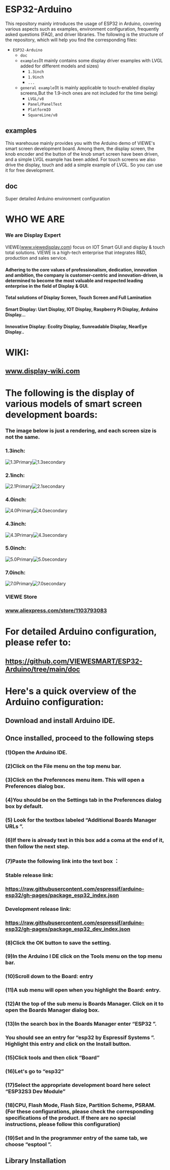 # ESP32-Arduino
This repository mainly introduces the usage of ESP32 in Arduino, covering various aspects such as examples, environment configuration, frequently asked questions (FAQ), and driver libraries. The following is the structure of the repository, which will help you find the corresponding files:
* `ESP32-Arduino`
  * `doc`
  * `examples`(It mainly contains some display driver examples with LVGL added for different models and sizes)
    * `1.3inch`
    * `1.9inch`
    * `...` 
  * `general example`(It is mainly applicable to touch-enabled display screens,But the 1.9-inch ones are not included for the time being)
    * `LVGL/v8`
    * `Panel/PanelTest`
    * `PlatformIO`
    * `SquareLine/v8`
## examples
 This warehouse mainly provides you with the Arduino demo of VIEWE's smart screen development board. Among them, the display screen, the knob encoder and the button of the knob smart screen have been driven, and a simple LVGL example has been added. For touch screens we also drive the display, touch and add a simple example of LVGL. So you can use it for free development.
 ## doc
Super detailed Arduino environment configuration

# WHO WE ARE
### We are Display Expert
  ####
 VIEWE(www.viewedisplay.com) focus on IOT Smart GUI and display & touch total solutions. VIEWE is a high-tech enterprise that integrates R&D, production and sales service.
 ####   Adhering to the core values of professionalism, dedication, innovation and ambition, the company is customer-centric and innovation-driven, is determined to become the most valuable and respected leading enterprise in the field of Display & GUI.

#### Total solutions of Display Screen, Touch Screen and Full Lamination
#### Smart Display: Uart Display, IOT Display, Raspberry Pi Display, Arduino Display…
#### Innovative Display: Ecolity Display, Sunreadable Display, NearEye Display..

# WIKI:
## www.display-wiki.com

 # The following is the display of various models of smart screen development boards:
  ### The image below is just a rendering, and each screen size is not the same.
 ###          1.3inch:
![1.3Primary](https://github.com/VIEWESMART/image/blob/main/1.3inch_Primary.png)![1.3secondary](https://github.com/VIEWESMART/image/blob/main/1.3inch_Secondary.png)
 
###           2.1inch:
![2.1Primary](https://github.com/VIEWESMART/image/blob/main/2.1inch_Primary.png)![2.1secondary](https://github.com/VIEWESMART/image/blob/main/2.1inch_Secondary.png)

###          4.0inch:
![4.0Primary](https://github.com/VIEWESMART/image/blob/main/4.0inch_P.png)![4.0secondary](https://github.com/VIEWESMART/image/blob/main/4.0inch_S.png)

###          4.3inch:
![4.3Primary](https://github.com/VIEWESMART/image/blob/main/4.3inch_P.png)![4.3secondary](https://github.com/VIEWESMART/image/blob/main/4.3inch_S.png)
 
###           5.0inch:
![5.0Primary](https://github.com/VIEWESMART/image/blob/main/5.0inch_P.png)![5.0secondary](https://github.com/VIEWESMART/image/blob/main/5.0inch_S.png)

###          7.0inch:
![7.0Primary](https://github.com/VIEWESMART/image/blob/main/7.0inch_P.png)![7.0secondary](https://github.com/VIEWESMART/image/blob/main/7.0inch_S.png)

### VIEWE Store
### www.aliexpress.com/store/1103793083
# For detailed Arduino configuration, please refer to:
## https://github.com/VIEWESMART/ESP32-Arduino/tree/main/doc


# Here's a quick overview of the Arduino configuration:
## Download and install Arduino IDE.
## Once installed, proceed to the following steps
### (1)Open the Arduino IDE.
### (2)Click on the File menu on the top menu bar.
### (3)Click on the Preferences menu item. This will open a Preferences dialog box.
### (4)You should be on the Settings tab in the Preferences dialog box by default.
### (5) Look for the textbox labeled “Additional Boards Manager URLs ”.
### (6)If there is already text in this box add a coma at the end of it, then follow the next step.
### (7)Paste the following link into the text box  ： 
### Stable release link:
### https://raw.githubusercontent.com/espressif/arduino-esp32/gh-pages/package_esp32_index.json 
### Development release link:
### https://raw.githubusercontent.com/espressif/arduino-esp32/gh-pages/package_esp32_dev_index.json 
### (8)Click the OK button to save the setting.
### (9)In the Arduino I DE click on the Tools menu on the top menu bar.
### (10)Scroll down to the Board: entry
### (11)A sub menu will open when you highlight the Board: entry.
### (12)At the top of the sub menu is Boards Manager. Click on it to open the Boards Manager dialog box.
### (13)In the search box in the Boards Manager enter “ESP32 ”.
### You should see an entry for “esp32 by Espressif Systems ”. Highlight this entry and click on the Install button.
### (15)Click tools and then click “Board”
### (16)Let's go to “esp32”
### (17)Select the appropriate development board here select “ESP32S3 Dev Module”
### (18)CPU, Flash Mode, Flash Size, Partition Scheme, PSRAM.(For these configurations, please check the corresponding specifications of the product. If there are no special instructions, please follow this configuration)
### (19)Set and In the programmer entry of the same tab, we choose “esptool ”.
## Library Installation

